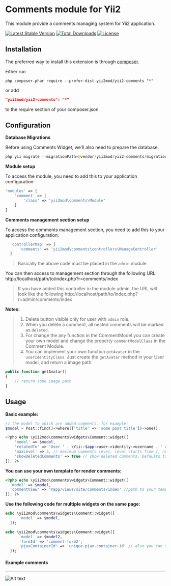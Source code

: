 Comments module for Yii2 
========================

This module provide a comments managing system for Yii2 application.

[![Latest Stable Version](https://poser.pugx.org/yii2mod/yii2-comments/v/stable)](https://packagist.org/packages/yii2mod/yii2-comments) 
[![Total Downloads](https://poser.pugx.org/yii2mod/yii2-comments/downloads)](https://packagist.org/packages/yii2mod/yii2-comments) 
[![License](https://poser.pugx.org/yii2mod/yii2-comments/license)](https://packagist.org/packages/yii2mod/yii2-comments)

Installation
------------

The preferred way to install this extension is through [composer](http://getcomposer.org/download/).

Either run

```
php composer.phar require --prefer-dist yii2mod/yii2-comments "*"
```

or add

```json
"yii2mod/yii2-comments": "*"
```

to the require section of your composer.json.


Configuration
-----------------------

**Database Migrations**

Before using Comments Widget, we'll also need to prepare the database.
```php
php yii migrate --migrationPath=@vendor/yii2mod/yii2-comments/migrations
```

**Module setup**

To access the module, you need to add this to your application configuration:
```php
'modules' => [
    'comment' => [
        'class' => 'yii2mod\comments\Module'
    ]
]
```

**Comments management section setup**

To access the comments management section, you need to add this to your application configuration:
```php
  'controllerMap' => [
      'comments' => 'yii2mod\comments\controllers\ManageController'
  ]  
```
> Basically the above code must be placed in the `admin` module

You can then access to management section through the following URL:
http://localhost/path/to/index.php?r=comments/index

> If you have added this controller in the module admin, the URL will look like the following
> http://localhost/path/to/index.php?r=admin/comments/index

**Notes:**
> 1. Delete button visible only for user with `admin` role. 
> 2. When you delete a comment, all nested comments will be marked as `deleted`.
> 3. For change the any function in the CommentModel you can create your own model and change the property `commentModelClass` in the Comment Module.
> 4. You can implement your own function `getAvatar` in the `userIdentityClass`. Just create the `getAvatar` method in your User model, and return a image path.
```php
public function getAvatar()
{
    // return some image path
}
```

Usage
-------------------
**Basic example:**
```php
// the model to which are added comments, for example:
$model = Post::find()->where(['title' => 'some post title'])->one();

<?php echo \yii2mod\comments\widgets\Comment::widget([
    'model' => $model,
    'relatedTo' => 'User ' . \Yii::$app->user->identity->username . ' commented on the page ' . \yii\helpers\Url::current(), // for example
    'maxLevel' => 3, // maximum comments level, level starts from 1, null - unlimited level. Defaults to `7`
    'showDeletedComments' => true // show deleted comments. Defaults to `false`.
]); ?>
```

**You can use your own template for render comments:**

  ```php
<?php echo \yii2mod\comments\widgets\Comment::widget([
    'model' => $model,
    'commentView' => '@app/views/site/comments/index' //path to your template
]); ?>
  ```
  
**Use the following code for multiple widgets on the same page:**
  ```php
echo \yii2mod\comments\widgets\Comment::widget([
        'model' => $model,
    ]);

echo \yii2mod\comments\widgets\Comment::widget([
        'model' => $model2,
        'formId' => 'comment-form2',
        'pjaxContainerId' => 'unique-pjax-container-id' // also you can set the `pjaxContainerId`
    ]); 
  ```
  
#### Example comments
-----
![Alt text](http://res.cloudinary.com/zfort/image/upload/v1467214676/comments-preview.png "Example comments")
